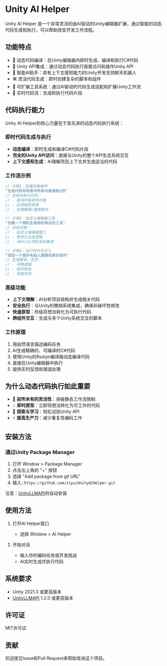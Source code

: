 # Unity AI Helper

Unity AI Helper 是一个非常灵活的由AI驱动的Unity编辑器扩展，通过智能的动态代码生成和执行，可以帮助改变开发工作流程。

## 功能特点

- 🚀 动态代码编译：在Unity编辑器内即时生成、编译和执行C#代码
- 🔌 Unity API集成：通过动态代码执行直接访问和操作Unity API
- 🤖 智能AI助手：具有上下文感知能力的Unity开发支持聊天机器人
- 🛠 灵活代码生成：即时创建复杂的脚本和组件
- 🧰 可扩展工具系统：通过AI驱动的代码生成适配和扩展Unity工作流
- 💬 实时代码流：生成和执行代码片段

## 代码执行能力

Unity AI Helper的核心力量在于其先进的动态代码执行系统：

### 即时代码生成与执行

- **动态编译**：即时生成和编译C#代码片段
- **完全的Unity API访问**：直接与Unity的整个API生态系统交互
- **上下文感知生成**：AI理解项目上下文并生成适当的代码

### 工作流示例

```csharp
// 示例1：批量对象操作
"生成代码将场景中所有对象缩放2倍"
// 生成并执行代码：
// - 查找所有游戏对象
// - 应用缩放变换
// - 处理撤销/重做操作

// 示例2：自定义编辑器工具
"创建一个随机生成地形特征的工具"
// 动态创建：
// - 自定义编辑器窗口
// - 程序化生成逻辑
// - 与Unity地形系统集成

// 示例3：运行时行为注入
"添加一个使所有敌人跟随玩家的组件"
// 生成脚本，包含：
// - 寻路逻辑
// - 组件附加
// - 性能考虑
```

### 高级功能

- **上下文理解**：AI分析项目结构并生成相关代码
- **安全执行**：与Unity的撤销系统集成，确保非破坏性修改
- **快速原型**：秒级将想法转化为可执行代码
- **跨组件交互**：生成与多个Unity系统交互的脚本

### 工作原理

1. 用自然语言描述编码任务
2. AI生成精确的、可编译的C#代码
3. 使用Unity的Roslyn编译器动态编译代码
4. 直接在Unity编辑器中执行
5. 提供实时反馈和错误处理

## 为什么动态代码执行如此重要

- 🚀 **前所未有的灵活性**：突破静态工作流限制
- 💡 **即时原型**：立即将想法转化为可工作的代码
- 🔬 **探索与学习**：轻松试验Unity API
- ⚡ **提高生产力**：减少重复性编码工作

## 安装方法

### 通过Unity Package Manager

1. 打开 Window > Package Manager
2. 点击左上角的 "+" 按钮
3. 选择 "Add package from git URL"
4. 输入: `https://github.com/ziyu/UnityAIHelper.git`

注意：[UnityLLMAPI](https://github.com/ziyu/UnityLLMAPI.git)将自动安装

## 使用方法

1. 打开AI Helper窗口
   - 选择 Window > AI Helper

2. 开始对话
   - 输入你的编码任务或开发挑战
   - AI实时生成并执行代码

## 系统要求

- Unity 2021.3 或更高版本
- [UnityLLMAPI](https://github.com/ziyu/UnityLLMAPI.git) 1.2.0 或更高版本

## 许可证

MIT许可证

## 贡献

欢迎提交Issue和Pull Request来帮助改进这个项目。

